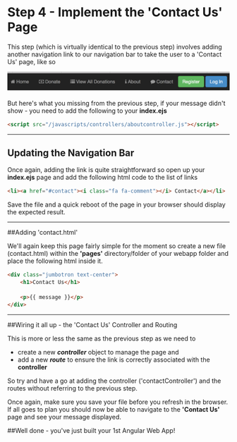 # Step 4 - Implement the 'Contact Us' Page

This step (which is virtually identical to the previous step) involves adding another navigation link to our navigation bar to take the user to a 'Contact Us' page, like so

![](../images/navbar.lab1.v3.png)

But here's what you missing from the previous step, if your message didn't show - you need to add the following to your **index.ejs**


```html
<script src="/javascripts/controllers/aboutcontroller.js"></script>
```
---

## Updating the Navigation Bar

Once again, adding the link is quite straightforward so open up your **index.ejs** page and add the following html code to the list of links

```html
<li><a href="#contact"><i class="fa fa-comment"></i> Contact</a></li>

```
Save the file and a quick reboot of the page in your browser should display the expected result.

---

##Adding 'contact.html'

We'll again keep this page fairly simple for the moment so create a new file (contact.html) within the **'pages'** directory/folder of your webapp folder and place the following html inside it.

```html
<div class="jumbotron text-center">
	<h1>Contact Us</h1>
	
	<p>{{ message }}</p>
</div>
```
---

##Wiring it all up - the 'Contact Us' Controller and Routing

This is more or less the same as the previous step as we need to  

* create a new ***controller*** object to manage the page and
* add a new ***route*** to ensure the link is correctly associated with the **controller**

So try and have a go at adding the controller ('contactController') and the routes without referring to the previous step. 

Once again, make sure you save your file before you refresh in the browser. If all goes to plan you should now be able to navigate to the **'Contact Us'** page and see your message displayed.

##Well done - you've just built your 1st Angular Web App!


